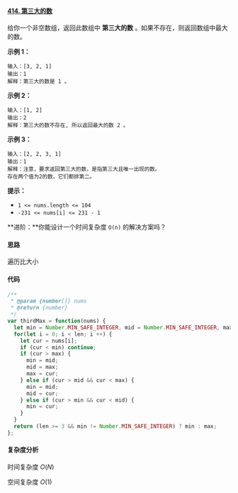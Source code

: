 #### [414. 第三大的数](https://leetcode-cn.com/problems/third-maximum-number/)

给你一个非空数组，返回此数组中 **第三大的数** 。如果不存在，则返回数组中最大的数。

 

**示例 1：**

```
输入：[3, 2, 1]
输出：1
解释：第三大的数是 1 。
```

**示例 2：**

```
输入：[1, 2]
输出：2
解释：第三大的数不存在, 所以返回最大的数 2 。
```

**示例 3：**

```
输入：[2, 2, 3, 1]
输出：1
解释：注意，要求返回第三大的数，是指第三大且唯一出现的数。
存在两个值为2的数，它们都排第二。
```

 

**提示：**

- `1 <= nums.length <= 104`
- `-231 <= nums[i] <= 231 - 1`

 

**进阶：**你能设计一个时间复杂度 `O(n)` 的解决方案吗？

#### 思路

遍历比大小

#### 代码

```JavaScript
/**
 * @param {number[]} nums
 * @return {number}
 */
var thirdMax = function(nums) {
  let min = Number.MIN_SAFE_INTEGER, mid = Number.MIN_SAFE_INTEGER, max = Number.MIN_SAFE_INTEGER, len = nums.length
  for(let i = 0; i < len; i ++) {
    let cur = nums[i];
    if (cur < min) continue;
    if (cur > max) {
      min = mid;
      mid = max;
      max = cur;
    } else if (cur > mid && cur < max) {
      min = mid;
      mid = cur;
    } else if (cur > min && cur < mid) {
      min = cur;
    }
  }
  return (len >= 3 && min != Number.MIN_SAFE_INTEGER) ? min : max;
};
```

#### 复杂度分析

时间复杂度	$O(N)$

空间复杂度	$O(1)$
